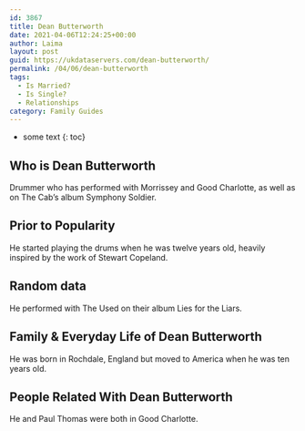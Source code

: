 ```yaml
---
id: 3867
title: Dean Butterworth
date: 2021-04-06T12:24:25+00:00
author: Laima
layout: post
guid: https://ukdataservers.com/dean-butterworth/
permalink: /04/06/dean-butterworth
tags:
  - Is Married?
  - Is Single?
  - Relationships
category: Family Guides
---
```


* some text
{: toc}


## Who is Dean Butterworth
                  
                  
                  
Drummer who has performed with Morrissey and Good Charlotte, as well as on The Cab&#8217;s album Symphony Soldier.
                  
              
            
              
            
                
                
                
## Prior to Popularity
                  
                  
                  
He started playing the drums when he was twelve years old, heavily inspired by the work of Stewart Copeland.
                  
              
            
              
            
                
                
                
## Random data
                  
                  
                  
He performed with The Used on their album Lies for the Liars.
                  
              
            
              
            
                
                
                
## Family & Everyday Life of Dean Butterworth
                  
                  
                  
He was born in Rochdale, England but moved to America when he was ten years old.
                  
              
            
              
            
                
                
                
## People Related With Dean Butterworth
                  
                  
                  
He and Paul Thomas were both in Good Charlotte.
                  
              
            
              
            
                
              
            
              
              
            
            
              
            
          
          
          